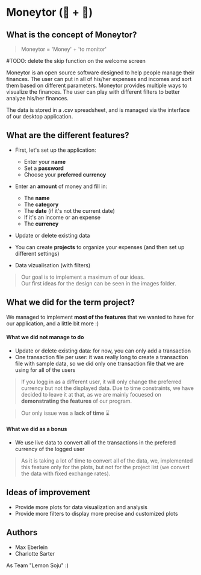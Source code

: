 # Moneytor (💸 + 👀)

## What is the concept of Moneytor?

> Moneytor = 'Money' + 'to monitor'

#TODO: delete the skip function on the welcome screen

Moneytor is an open source software designed to help people manage their finances. The user can put in all of his/her expenses and incomes and sort them based on different parameters.
Moneytor provides multiple ways to visualize the finances. The user can play with different filters to better analyze his/her finances.

The data is stored in a .csv spreadsheet, and is managed via the interface of our desktop application.

## What are the different features?

- First, let's set up the application:
  - Enter your **name**
  - Set a **password**
  - Choose your **preferred currency**

- Enter an **amount** of money and fill in:
  - The **name**
  - The **category** 
  - The **date** (if it's not the current date)
  - If it's an income or an expense
  - The **currency**

- Update or delete existing data

- You can create **projects** to organize your expenses (and then set up different settings)

- Data vizualisation (with filters)

> Our goal is to implement a maximum of our ideas.\
> Our first ideas for the design can be seen in the images folder.

## What we did for the term project? 

We managed to implement **most of the features** that we wanted to have for our application, and a little bit more :)

#### What we did not manage to do

- Update or delete existing data: for now, you can only add a transaction
- One transaction file per user: it was really long to create a transaction file with sample data, so we did only one transaction file that we are using for all of the users
> If you logg in as a different user, it will only change the preferred currency but not the displayed data. Due to time constraints, we have decided to leave it at that, as we are mainly focuesed on **demonstrating the features** of our program.

> Our only issue was a **lack of time** ⌛

#### What we did as a bonus

- We use live data to convert all of the transactions in the prefered currency of the logged user

> As it is taking a lot of time to convert all of the data, we, implemented this feature only for the plots, but not for the project list (we convert the data with fixed exchange rates).

## Ideas of improvement

- Provide more plots for data visualization and analysis
- Provide more filters to display more precise and customized plots

## Authors 

- Max Eberlein
- Charlotte Sarter

As Team "Lemon Soju" :)
